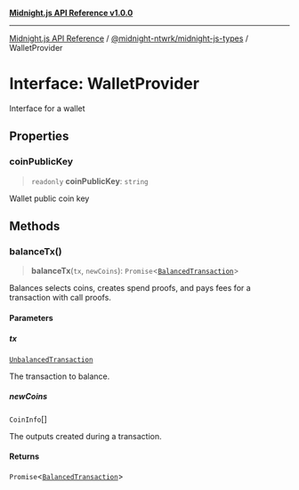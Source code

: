 [**Midnight.js API Reference v1.0.0**](../../../README.md)

***

[Midnight.js API Reference](../../../packages.md) / [@midnight-ntwrk/midnight-js-types](../README.md) / WalletProvider

# Interface: WalletProvider

Interface for a wallet

## Properties

### coinPublicKey

> `readonly` **coinPublicKey**: `string`

Wallet public coin key

## Methods

### balanceTx()

> **balanceTx**(`tx`, `newCoins`): `Promise`\<[`BalancedTransaction`](../type-aliases/BalancedTransaction.md)\>

Balances selects coins, creates spend proofs, and pays fees for a transaction with call proofs.

#### Parameters

##### tx

[`UnbalancedTransaction`](../type-aliases/UnbalancedTransaction.md)

The transaction to balance.

##### newCoins

`CoinInfo`[]

The outputs created during a transaction.

#### Returns

`Promise`\<[`BalancedTransaction`](../type-aliases/BalancedTransaction.md)\>
